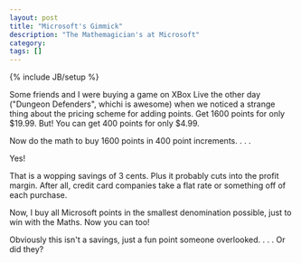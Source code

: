 ```yaml
---
layout: post
title: "Microsoft's Gimmick"
description: "The Mathemagician's at Microsoft"
category: 
tags: []
---
```

{% include JB/setup %}

Some friends and I were buying a game on XBox Live the other day ("Dungeon 
Defenders", whichi is awesome) when we noticed a strange thing about the 
pricing scheme for adding points.  Get 1600 points for only $19.99.  But!
You can get 400 points for only $4.99.

Now do the math to buy 1600 points in 400 point increments. . . .

Yes!

That is a wopping savings of 3 cents.  Plus it probably cuts into the profit 
margin.  After all, credit card companies take a flat rate or something off
of each purchase.  

Now, I buy all Microsoft points in the smallest denomination possible, just 
to win with the Maths.  Now you can too!

Obviously this isn't a savings, just a fun point someone overlooked. . . .
Or did they?
